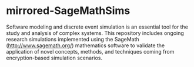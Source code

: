 # mirrored-SageMathSims

Software modeling and discrete event simulation is an essential tool for the study and analysis of complex systems. This repository includes ongoing research simulations implemented using the SageMath (http://www.sagemath.org/) mathematics software to validate the application of novel concepts, methods, and techniques coming from encryption-based simulation scenarios.
